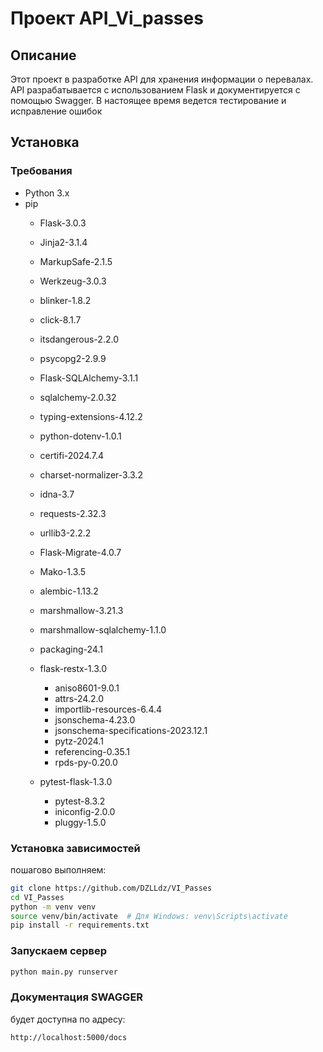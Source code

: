 # Проект API_Vi_passes

## Описание

Этот проект в разработке API для хранения информации о перевалах.
API разрабатывается с использованием Flask и документируется с помощью Swagger.
В настоящее время ведется тестирование и исправление ошибок

## Установка

### Требования

- Python 3.x
- pip
  - Flask-3.0.3
  - Jinja2-3.1.4
  - MarkupSafe-2.1.5
  - Werkzeug-3.0.3
  - blinker-1.8.2
  - click-8.1.7
  - itsdangerous-2.2.0
  - psycopg2-2.9.9
  - Flask-SQLAlchemy-3.1.1
  - sqlalchemy-2.0.32
  - typing-extensions-4.12.2
  - python-dotenv-1.0.1
  - certifi-2024.7.4
  - charset-normalizer-3.3.2
  - idna-3.7
  - requests-2.32.3
  - urllib3-2.2.2
  - Flask-Migrate-4.0.7
  - Mako-1.3.5
  - alembic-1.13.2
  - marshmallow-3.21.3
  - marshmallow-sqlalchemy-1.1.0
  - packaging-24.1 

  - flask-restx-1.3.0
    - aniso8601-9.0.1
    - attrs-24.2.0
    - importlib-resources-6.4.4
    - jsonschema-4.23.0
    - jsonschema-specifications-2023.12.1
    - pytz-2024.1
    - referencing-0.35.1
    - rpds-py-0.20.0
  - pytest-flask-1.3.0
    - pytest-8.3.2
    - iniconfig-2.0.0
    - pluggy-1.5.0




### Установка зависимостей
пошагово выполняем:
   ```bash
   git clone https://github.com/DZLLdz/VI_Passes
   cd VI_Passes
   python -m venv venv
   source venv/bin/activate  # Для Windows: venv\Scripts\activate
   pip install -r requirements.txt
   ```
### Запускаем сервер
   ```bash
   python main.py runserver
   ```

### Документация SWAGGER
будет доступна по адресу:
   ```bash
   http://localhost:5000/docs 
   ```